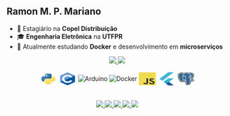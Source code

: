 ## Ramon M. P. Mariano

- 💼 Estagiário na **Copel Distribuição**
- 🎓 **Engenharia Eletrônica** na **UTFPR**
- 🤖 Atualmente estudando **Docker** e desenvolvimento em **microserviços** 

<div align="center">
  <a href="https://github.com/reverstay">
    <img height="180em" src="https://github-readme-stats.vercel.app/api?username=reverstay&show_icons=true&theme=blueberry&include_all_commits=true&count_private=true&hide_rank=true"/>
    <img height="180em" src="https://github-readme-stats.vercel.app/api/top-langs/?username=reverstay&layout=compact&langs_count=16&theme=blueberry"/>
  </a>
</div>

<div align="center" style="display: inline_block"><br>
  <img align="center" alt="Python" height="30" width="40" src="https://raw.githubusercontent.com/devicons/devicon/master/icons/python/python-original.svg">
  <img align="center" alt="C/C++" height="30" width="40" src="https://raw.githubusercontent.com/devicons/devicon/master/icons/c/c-original.svg">
  <img align="center" alt="Arduino" height="30" width="40" src="https://cdn.worldvectorlogo.com/logos/arduino-1.svg">
  <img align="center" alt="Docker" height="30" width="40" src="https://cdn3.iconfinder.com/data/icons/logos-and-brands-adobe/512/97_Docker-512.png">
  <img align="center" alt="JavaScript" height="30" width="40" src="https://raw.githubusercontent.com/devicons/devicon/master/icons/javascript/javascript-original.svg">
  <img align="center" alt="Flutter" height="30" width="40" src="https://raw.githubusercontent.com/devicons/devicon/master/icons/flutter/flutter-original.svg">
  <img align="center" alt="PostgreSQL" height="30" width="40" src="https://raw.githubusercontent.com/devicons/devicon/master/icons/postgresql/postgresql-original.svg">
</div>
<br><br>

<div align="center">
  <a href="https://www.youtube.com/c/MpMRamon" target="_blank">
    <img src="https://img.shields.io/badge/YouTube-FF0000?style=for-the-badge&logo=youtube&logoColor=white" target="_blank">
  </a>
  <a href="https://instagram.com/mpmramon" target="_blank">
    <img src="https://img.shields.io/badge/-Instagram-%23E4405F?style=for-the-badge&logo=instagram&logoColor=white" target="_blank">
  </a>
  <a href="https://discord.gg/rSV34A2H" target="_blank">
    <img src="https://img.shields.io/badge/Discord-7289DA?style=for-the-badge&logo=discord&logoColor=white" target="_blank">
  </a>
  <a href="mailto:reversmon@gmail.com" target="_blank">
    <img src="https://img.shields.io/badge/-Gmail-%23333?style=for-the-badge&logo=gmail&logoColor=white" target="_blank">
  </a>
  <a href="https://www.linkedin.com/in/ramonmpm" target="_blank">
    <img src="https://img.shields.io/badge/-LinkedIn-%230077B5?style=for-the-badge&logo=linkedin&logoColor=white" target="_blank">
  </a>
</div>

